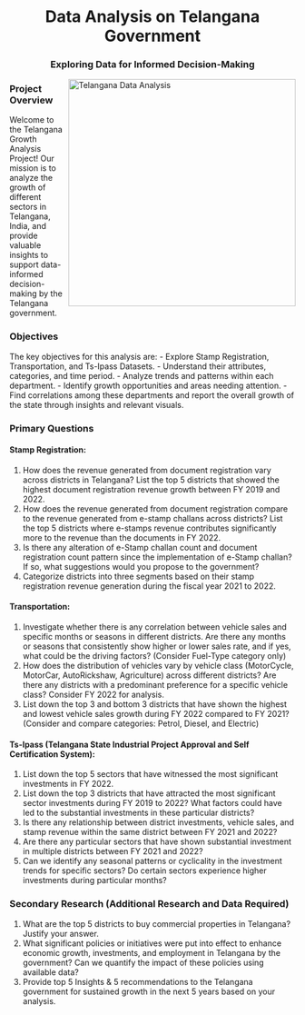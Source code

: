<h1 align="center">Data Analysis on Telangana Government</h1>
<h3 align="center">Exploring Data for Informed Decision-Making</h3>

<img align='right' alt="Telangana Data Analysis" width="400" src="https://e1.pxfuel.com/desktop-wallpaper/391/435/desktop-wallpaper-living-the-royal-life-in-hyderabad-charminar.jpg">

<h3 align="left">Project Overview</h3>
<p>
Welcome to the Telangana Growth Analysis Project! Our mission is to analyze the growth of different sectors in Telangana, India, and provide valuable insights to support data-informed decision-making by the Telangana government.
</p>

<h3 align="left">Objectives</h3>
<p>
The key objectives for this analysis are:
- Explore Stamp Registration, Transportation, and Ts-Ipass Datasets.
- Understand their attributes, categories, and time period.
- Analyze trends and patterns within each department.
- Identify growth opportunities and areas needing attention.
- Find correlations among these departments and report the overall growth of the state through insights and relevant visuals.
</p>

<h3 align="left">Primary Questions</h3>

<h4>Stamp Registration:</h4>
<ol>
    <li>How does the revenue generated from document registration vary across districts in Telangana? List the top 5 districts that showed the highest document registration revenue growth between FY 2019 and 2022.</li>
    <li>How does the revenue generated from document registration compare to the revenue generated from e-stamp challans across districts? List the top 5 districts where e-stamps revenue contributes significantly more to the revenue than the documents in FY 2022.</li>
    <li>Is there any alteration of e-Stamp challan count and document registration count pattern since the implementation of e-Stamp challan? If so, what suggestions would you propose to the government?</li>
    <li>Categorize districts into three segments based on their stamp registration revenue generation during the fiscal year 2021 to 2022.</li>
</ol>

<h4>Transportation:</h4>
<ol>
    <li>Investigate whether there is any correlation between vehicle sales and specific months or seasons in different districts. Are there any months or seasons that consistently show higher or lower sales rate, and if yes, what could be the driving factors? (Consider Fuel-Type category only)</li>
    <li>How does the distribution of vehicles vary by vehicle class (MotorCycle, MotorCar, AutoRickshaw, Agriculture) across different districts? Are there any districts with a predominant preference for a specific vehicle class? Consider FY 2022 for analysis.</li>
    <li>List down the top 3 and bottom 3 districts that have shown the highest and lowest vehicle sales growth during FY 2022 compared to FY 2021? (Consider and compare categories: Petrol, Diesel, and Electric)</li>
</ol>

<h4>Ts-Ipass (Telangana State Industrial Project Approval and Self Certification System):</h4>
<ol>
    <li>List down the top 5 sectors that have witnessed the most significant investments in FY 2022.</li>
    <li>List down the top 3 districts that have attracted the most significant sector investments during FY 2019 to 2022? What factors could have led to the substantial investments in these particular districts?</li>
    <li>Is there any relationship between district investments, vehicle sales, and stamp revenue within the same district between FY 2021 and 2022?</li>
    <li>Are there any particular sectors that have shown substantial investment in multiple districts between FY 2021 and 2022?</li>
    <li>Can we identify any seasonal patterns or cyclicality in the investment trends for specific sectors? Do certain sectors experience higher investments during particular months?</li>
</ol>

<h3 align="left">Secondary Research (Additional Research and Data Required)</h3>
<ol>
    <li>What are the top 5 districts to buy commercial properties in Telangana? Justify your answer.</li>
    <li>What significant policies or initiatives were put into effect to enhance economic growth, investments, and employment in Telangana by the government? Can we quantify the impact of these policies using available data?</li>
    <li>Provide top 5 Insights & 5 recommendations to the Telangana government for sustained growth in the next 5 years based on your analysis.</li>
</ol>
